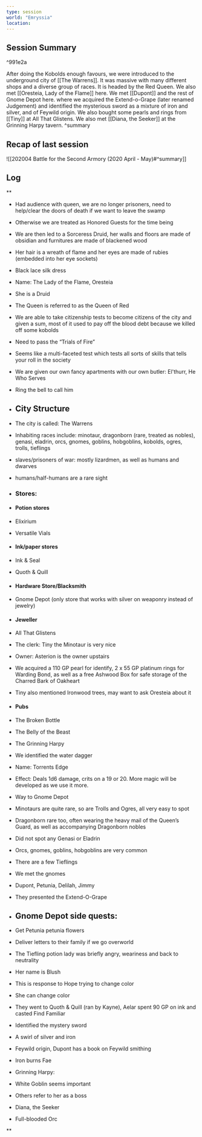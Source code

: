 ```yaml
---
type: session
world: "Emryssia"
location:
---
```


## Session Summary

^991e2a

After doing the Kobolds enough favours, we were introduced to the underground city of [[The Warrens]]. It was massive with many different shops and a diverse group of races. It is headed by the Red Queen. We also met [[Oresteia, Lady of the Flame]] here. We met [[Dupont]] and the rest of Gnome Depot here. where we acquired the Extend-o-Grape (later renamed Judgement) and identified the mysterious sword as a mixture of iron and silver, and of Feywild origin. We also bought some pearls and rings from [[Tiny]] at All That Glistens. We also met [[Diana, the Seeker]] at the Grinning Harpy tavern. 
^summary

## Recap of last session

![[202004 Battle for the Second Armory (2020 April - May)#^summary]]

## Log


**

-   Had audience with queen, we are no longer prisoners, need to help/clear the doors of death if we want to leave the swamp
    

-   Otherwise we are treated as Honored Guests for the time being
    

-   We are then led to a Sorceress Druid, her walls and floors are made of obsidian and furnitures are made of blackened wood
    

-   Her hair is a wreath of flame and her eyes are made of rubies (embedded into her eye sockets)
    
-   Black lace silk dress
    
-   Name: The Lady of the Flame, Oresteia
    
-   She is a Druid
    

-   The Queen is referred to as the Queen of Red
    

-   We are able to take citizenship tests to become citizens of the city and given a sum, most of it used to pay off the blood debt because we killed off some kobolds
    

-   Need to pass the “Trials of Fire”
    
-   Seems like a multi-faceted test which tests all sorts of skills that tells your roll in the society
    

-   We are given our own fancy apartments with our own butler: El'thurr, He Who Serves
    

-   Ring the bell to call him
    

-   ## City Structure
    
-   The city is called: The Warrens
    

-   Inhabiting races include: minotaur, dragonborn (rare, treated as nobles), genasi, eladrin, orcs, gnomes, goblins, hobgoblins, kobolds, ogres, trolls, tieflings
    

-   slaves/prisoners of war: mostly lizardmen, as well as humans and dwarves
    
-   humans/half-humans are a rare sight
    

-   ### Stores:
    

-   #### Potion stores
    

-   Elixirium
    
-   Versatile Vials
    

-   #### Ink/paper stores
    

-   Ink & Seal
    
-   Quoth & Quill
    

-   #### Hardware Store/Blacksmith
    

-   Gnome Depot (only store that works with silver on weaponry instead of jewelry)
    

-   #### Jeweller
    

-   All That Glistens
    

-   The clerk: Tiny the Minotaur is very nice
    
-   Owner: Asterion is the owner upstairs
    
-   We acquired a 110 GP pearl for identify, 2 x 55 GP platinum rings for Warding Bond, as well as a free Ashwood Box for safe storage of the Charred Bark of Oakheart
    
-   Tiny also mentioned Ironwood trees, may want to ask Oresteia about it
    

-   #### Pubs
    

-   The Broken Bottle
    
-   The Belly of the Beast
    
-   The Grinning Harpy
    

-   We identified the water dagger
    

-   Name: Torrents Edge
    
-   Effect: Deals 1d6 damage, crits on a 19 or 20. More magic will be developed as we use it more.
    

-   Way to Gnome Depot
    

-   Minotaurs are quite rare, so are Trolls and Ogres, all very easy to spot
    
-   Dragonborn rare too, often wearing the heavy mail of the Queen’s Guard, as well as accompanying Dragonborn nobles
    
-   Did not spot any Genasi or Eladrin
    
-   Orcs, gnomes, goblins, hobgoblins are very common
    
-   There are a few Tieflings
    

-   We met the gnomes
    

-   Dupont, Petunia, Delilah, Jimmy
    
-   They presented the Extend-O-Grape
    
-   ## Gnome Depot side quests: 
    

-   Get Petunia petunia flowers
    
-   Deliver letters to their family if we go overworld
    

-   The Tiefling potion lady was briefly angry, weariness and back to neutrality
    

-   Her name is Blush
    
-   This is response to Hope trying to change color
    
-   She can change color
    

-   They went to Quoth & Quill (ran by Kayne), Aelar spent 90 GP on ink and casted Find Familiar
    
-   Identified the mystery sword
    

-   A swirl of silver and iron
    
-   Feywild origin, Dupont has a book on Feywild smithing
    
-   Iron burns Fae
    

-   Grinning Harpy:
    

-   White Goblin seems important
    

-   Others refer to her as a boss
    
-   Diana, the Seeker
    

-   Full-blooded Orc
    



**